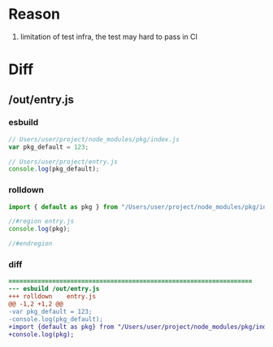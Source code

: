 # Reason
1. limitation of test infra, the test may hard to pass in CI
# Diff
## /out/entry.js
### esbuild
```js
// Users/user/project/node_modules/pkg/index.js
var pkg_default = 123;

// Users/user/project/entry.js
console.log(pkg_default);
```
### rolldown
```js
import { default as pkg } from "/Users/user/project/node_modules/pkg/index";

//#region entry.js
console.log(pkg);

//#endregion

```
### diff
```diff
===================================================================
--- esbuild	/out/entry.js
+++ rolldown	entry.js
@@ -1,2 +1,2 @@
-var pkg_default = 123;
-console.log(pkg_default);
+import {default as pkg} from "/Users/user/project/node_modules/pkg/index";
+console.log(pkg);

```